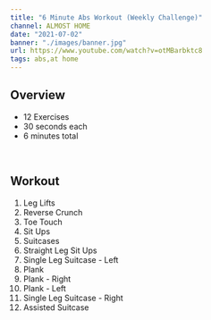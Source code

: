 ```yaml
---
title: "6 Minute Abs Workout (Weekly Challenge)"
channel: ALMOST HOME
date: "2021-07-02"
banner: "./images/banner.jpg"
url: https://www.youtube.com/watch?v=otMBarbktc8
tags: abs,at home
---
```


## Overview
- 12 Exercises
- 30 seconds each
- 6 minutes total

<br />

## Workout
1. Leg Lifts
2. Reverse Crunch
3. Toe Touch
4. Sit Ups
5. Suitcases
6. Straight Leg Sit Ups
7. Single Leg Suitcase - Left
8. Plank
9. Plank - Right
10. Plank - Left
11. Single Leg Suitcase - Right
12. Assisted Suitcase
